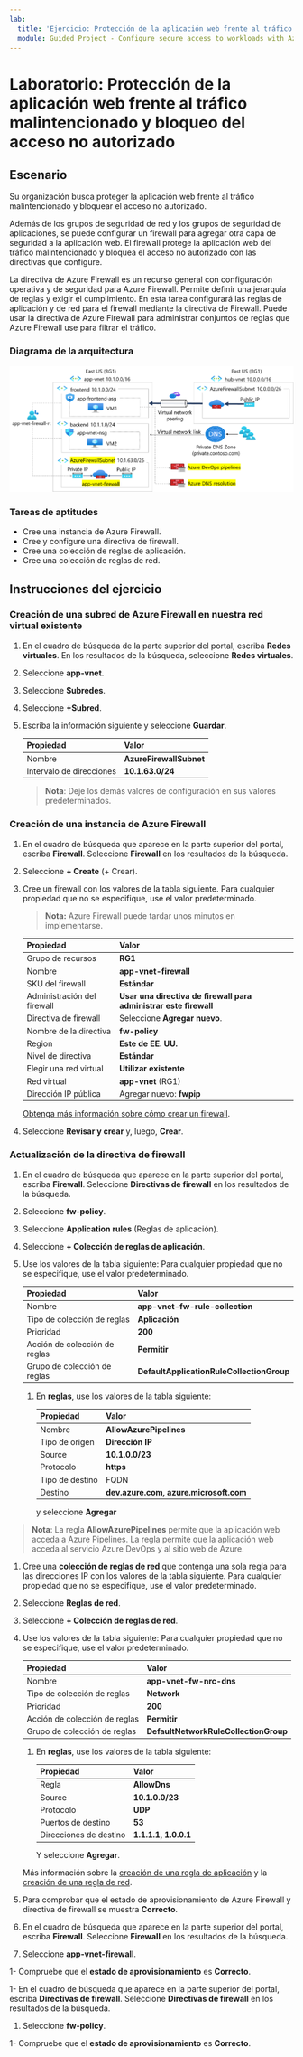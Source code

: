 ```yaml
---
lab:
  title: 'Ejercicio: Protección de la aplicación web frente al tráfico malintencionado y bloqueo del acceso no autorizado'
  module: Guided Project - Configure secure access to workloads with Azure virtual networking services
---
```


# Laboratorio: Protección de la aplicación web frente al tráfico malintencionado y bloqueo del acceso no autorizado


## Escenario
Su organización busca proteger la aplicación web frente al tráfico malintencionado y bloquear el acceso no autorizado.

Además de los grupos de seguridad de red y los grupos de seguridad de aplicaciones, se puede configurar un firewall para agregar otra capa de seguridad a la aplicación web. El firewall protege la aplicación web del tráfico malintencionado y bloquea el acceso no autorizado con las directivas que configure.

La directiva de Azure Firewall es un recurso general con configuración operativa y de seguridad para Azure Firewall. Permite definir una jerarquía de reglas y exigir el cumplimiento. En esta tarea configurará las reglas de aplicación y de red para el firewall mediante la directiva de Firewall. Puede usar la directiva de Azure Firewall para administrar conjuntos de reglas que Azure Firewall use para filtrar el tráfico. 

### Diagrama de la arquitectura

![Diagrama en el que se muestra una red virtual con un firewall y una tabla de rutas.](../Media/task-3.png)

### Tareas de aptitudes
- Cree una instancia de Azure Firewall.
- Cree y configure una directiva de firewall.
- Cree una colección de reglas de aplicación.
- Cree una colección de reglas de red.
  
## Instrucciones del ejercicio

### Creación de una subred de Azure Firewall en nuestra red virtual existente

1. En el cuadro de búsqueda de la parte superior del portal, escriba **Redes virtuales**. En los resultados de la búsqueda, seleccione **Redes virtuales**.

1. Seleccione **app-vnet**.

1. Seleccione **Subredes**.

1. Seleccione **+Subred**.

1. Escriba la información siguiente y seleccione **Guardar**.

    | Propiedad | Valor    |
    |:---------|:---------|
    |Nombre      | **AzureFirewallSubnet**|
    |Intervalo de direcciones| **10.1.63.0/24**|

    > **Nota**: Deje los demás valores de configuración en sus valores predeterminados.
    

### Creación de una instancia de Azure Firewall

1. En el cuadro de búsqueda que aparece en la parte superior del portal, escriba **Firewall**. Seleccione **Firewall** en los resultados de la búsqueda.

1. Seleccione **+ Create** (+ Crear).

1.  Cree un firewall con los valores de la tabla siguiente. Para cualquier propiedad que no se especifique, use el valor predeterminado.
    >**Nota:** Azure Firewall puede tardar unos minutos en implementarse.

    | Propiedad | Valor    |
    |:---------|:---------|
    |Grupo de recursos   | **RG1**  |
    |Nombre      | **app-vnet-firewall**|
    |SKU del firewall | **Estándar**|
    |Administración del firewall | **Usar una directiva de firewall para administrar este firewall**|
    |Directiva de firewall| Seleccione **Agregar nuevo**.| 
    |Nombre de la directiva| **fw-policy**|
    |Region| **Este de EE. UU.**|
    |Nivel de directiva| **Estándar**|
    |Elegir una red virtual | **Utilizar existente**|
    |Red virtual | **app-vnet** (RG1)|
    |Dirección IP pública | Agregar nuevo: **fwpip**|

    [Obtenga más información sobre cómo crear un firewall](https://docs.microsoft.com/azure/firewall/tutorial-firewall-deploy-portal).

1. Seleccione **Revisar y crear** y, luego, **Crear**.

### Actualización de la directiva de firewall

1. En el cuadro de búsqueda que aparece en la parte superior del portal, escriba **Firewall**. Seleccione **Directivas de firewall** en los resultados de la búsqueda.

1. Seleccione **fw-policy**.

1. Seleccione **Application rules** (Reglas de aplicación).

1. Seleccione **+ Colección de reglas de aplicación**.

1. Use los valores de la tabla siguiente: Para cualquier propiedad que no se especifique, use el valor predeterminado.

    |Propiedad|  Valor |
    |:---------|:---------|
    |Nombre   |**app-vnet-fw-rule-collection**|
    |Tipo de colección de reglas| **Aplicación**|
    |Prioridad|  **200**|
    |Acción de colección de reglas|**Permitir**|
    |Grupo de colección de reglas| **DefaultApplicationRuleCollectionGroup**|

    1. En **reglas**, use los valores de la tabla siguiente:

        |Propiedad|  Valor |
        |:---------|:---------|
        |Nombre   |**AllowAzurePipelines**|
        |Tipo de origen|**Dirección IP**|
        |Source|**10.1.0.0/23**|
        |Protocolo|**https** |
        |Tipo de destino|FQDN|
        |Destino|**dev.azure.com, azure.microsoft.com**|

        y seleccione **Agregar**

> **Nota**: La regla **AllowAzurePipelines** permite que la aplicación web acceda a Azure Pipelines. La regla permite que la aplicación web acceda al servicio Azure DevOps y al sitio web de Azure.

1.  Cree una **colección de reglas de red** que contenga una sola regla para las direcciones IP con los valores de la tabla siguiente. Para cualquier propiedad que no se especifique, use el valor predeterminado.

1. Seleccione **Reglas de red**.

1. Seleccione **+ Colección de reglas de red**.

1. Use los valores de la tabla siguiente: Para cualquier propiedad que no se especifique, use el valor predeterminado.

    |Propiedad|  Valor|
    |:---------|:---------|
    |Nombre|  **app-vnet-fw-nrc-dns**|
    |Tipo de colección de reglas| **Network**|
    |Prioridad|  **200**|
    |Acción de colección de reglas|**Permitir**|
    |Grupo de colección de reglas| **DefaultNetworkRuleCollectionGroup**|

    1. En **reglas**, use los valores de la tabla siguiente:

        |Propiedad|  Valor|
        |:---------|:---------|
        |Regla | **AllowDns**|
        |Source|    **10.1.0.0/23**|
        |Protocolo|  **UDP**|
        |Puertos de destino| **53**|
        |Direcciones de destino| **1.1.1.1, 1.0.0.1**|

        Y seleccione **Agregar**.


    Más información sobre la [creación de una regla de aplicación](https://docs.microsoft.com/azure/firewall/tutorial-firewall-deploy-portal#configure-an-application-rule) y la [creación de una regla de red](https://docs.microsoft.com/azure/firewall/tutorial-firewall-deploy-portal#configure-a-network-rule).

1. Para comprobar que el estado de aprovisionamiento de Azure Firewall y directiva de firewall se muestra **Correcto**.

1. En el cuadro de búsqueda que aparece en la parte superior del portal, escriba **Firewall**. Seleccione **Firewall** en los resultados de la búsqueda.

1. Seleccione **app-vnet-firewall**.

1- Compruebe que el **estado de aprovisionamiento** es **Correcto**.

1- En el cuadro de búsqueda que aparece en la parte superior del portal, escriba **Directivas de firewall**. Seleccione **Directivas de firewall** en los resultados de la búsqueda.

1. Seleccione **fw-policy**.

1- Compruebe que el **estado de aprovisionamiento** es **Correcto**.


